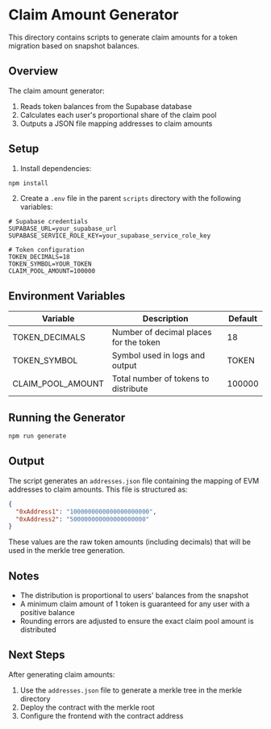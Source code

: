 # Claim Amount Generator

This directory contains scripts to generate claim amounts for a token migration based on snapshot balances.

## Overview

The claim amount generator:
1. Reads token balances from the Supabase database
2. Calculates each user's proportional share of the claim pool
3. Outputs a JSON file mapping addresses to claim amounts

## Setup

1. Install dependencies:
```bash
npm install
```

2. Create a `.env` file in the parent `scripts` directory with the following variables:
```
# Supabase credentials
SUPABASE_URL=your_supabase_url
SUPABASE_SERVICE_ROLE_KEY=your_supabase_service_role_key

# Token configuration
TOKEN_DECIMALS=18
TOKEN_SYMBOL=YOUR_TOKEN
CLAIM_POOL_AMOUNT=100000
```

## Environment Variables

| Variable | Description | Default |
|----------|-------------|---------|
| TOKEN_DECIMALS | Number of decimal places for the token | 18 |
| TOKEN_SYMBOL | Symbol used in logs and output | TOKEN |
| CLAIM_POOL_AMOUNT | Total number of tokens to distribute | 100000 |

## Running the Generator

```bash
npm run generate
```

## Output

The script generates an `addresses.json` file containing the mapping of EVM addresses to claim amounts. This file is structured as:

```json
{
  "0xAddress1": "1000000000000000000000",
  "0xAddress2": "500000000000000000000"
}
```

These values are the raw token amounts (including decimals) that will be used in the merkle tree generation.

## Notes

- The distribution is proportional to users' balances from the snapshot
- A minimum claim amount of 1 token is guaranteed for any user with a positive balance
- Rounding errors are adjusted to ensure the exact claim pool amount is distributed

## Next Steps

After generating claim amounts:
1. Use the `addresses.json` file to generate a merkle tree in the merkle directory
2. Deploy the contract with the merkle root
3. Configure the frontend with the contract address 